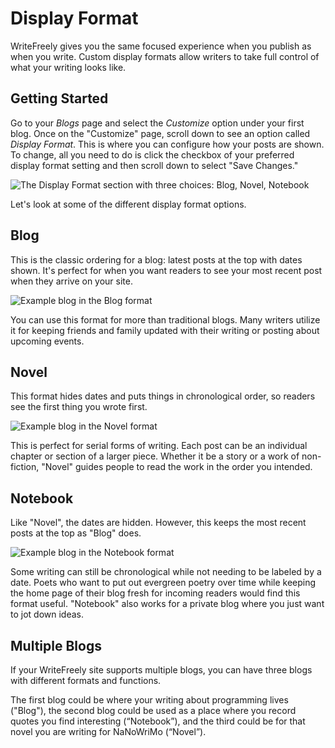 # Display Format

WriteFreely gives you the same focused experience when you publish as when you write. Custom display formats allow writers to take full control of what your writing looks like.

## Getting Started

Go to your _Blogs_ page and select the _Customize_ option under your first blog. Once on the "Customize" page, scroll down to see an option called _Display Format_. This is where you can configure how your posts are shown. To change, all you need to do is click the checkbox of your preferred display format setting and then scroll down to select "Save Changes."

![The Display Format section with three choices: Blog, Novel, Notebook](https://i.snap.as/3jXkk7N.png)

Let's look at some of the different display format options.

## Blog

This is the classic ordering for a blog: latest posts at the top with dates shown. It's perfect for when you want readers to see your most recent post when they arrive on your site.

![Example blog in the Blog format](https://i.snap.as/3d2nAqU.png)

You can use this format for more than traditional blogs. Many writers utilize it for keeping friends and family updated with their writing or posting about upcoming events.

## Novel

This format hides dates and puts things in chronological order, so readers see the first thing you wrote first.

![Example blog in the Novel format](https://i.snap.as/NCswNiR.png)

This is perfect for serial forms of writing. Each post can be an individual chapter or section of a larger piece. Whether it be a story or a work of non-fiction, "Novel" guides people to read the work in the order you intended.

## Notebook

Like "Novel", the dates are hidden. However, this keeps the most recent posts at the top as "Blog" does.

![Example blog in the Notebook format](https://i.snap.as/SLtj1b9.png)

Some writing can still be chronological while not needing to be labeled by a date. Poets who want to put out evergreen poetry over time while keeping the home page of their blog fresh for incoming readers would find this format useful. "Notebook" also works for a private blog where you just want to jot down ideas.

## Multiple Blogs

If your WriteFreely site supports multiple blogs, you can have three blogs with different formats and functions.

The first blog could be where your writing about programming lives ("Blog"), the second blog could be used as a place where you record quotes you find interesting  (“Notebook”), and the third could be for that novel you are writing for NaNoWriMo (“Novel”).
